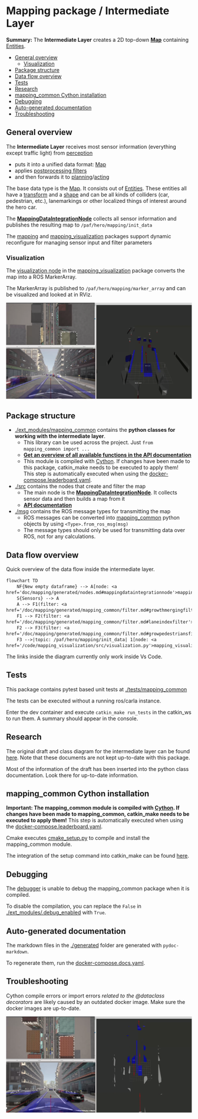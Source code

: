 # Mapping package / Intermediate Layer

**Summary:** The **Intermediate Layer** creates a 2D top-down [**Map**](/doc/mapping/generated/mapping_common/map.md#map) containing [Entities](/doc/mapping/generated/mapping_common/entity.md#entity).

- [General overview](#general-overview)
  - [Visualization](#visualization)
- [Package structure](#package-structure)
- [Data flow overview](#data-flow-overview)
- [Tests](#tests)
- [Research](#research)
- [mapping\_common Cython installation](#mapping_common-cython-installation)
- [Debugging](#debugging)
- [Auto-generated documentation](#auto-generated-documentation)
- [Troubleshooting](#troubleshooting)

## General overview

The **Intermediate Layer** receives most sensor information (everything except traffic light) from [perception](/doc/README.md#perception)

- puts it into a unified data format: [Map](/doc/mapping/generated/mapping_common/map.md#map)
- applies [postprocessing filters](/doc/mapping/generated/mapping_common/filter.md)
- and then forwards it to [planning](/doc/README.md#planning)/[acting](/doc/README.md#acting)

The base data type is the [Map](/doc/mapping/generated/mapping_common/map.md#map). It consists out of [Entities](/doc/mapping/generated/mapping_common/entity.md#entity).
These entities all have a [transform](/doc/mapping/generated/mapping_common/transform.md#transform2d) and a [shape](/doc/mapping/generated/mapping_common/shape.md#shape2d) and can be all kinds of colliders (car, pedestrian, etc.), lanemarkings or other localized things of interest around the hero car.

The [**MappingDataIntegrationNode**](/doc/mapping/generated/nodes.md#mappingdataintegrationnode) collects all sensor information and publishes the resulting map to `/paf/hero/mapping/init_data`

The [mapping](/code/mapping/config/mapping.cfg) and [mapping_visualization](/code/mapping_visualization/config/mapping_visualization.cfg) packages support dynamic reconfigure for managing sensor input and filter parameters

### Visualization

The [visualization node](/code/mapping_visualization/src/visualization.py) in the [mapping_visualization](/code/mapping_visualization/) package converts the map into a ROS MarkerArray.

The MarkerArray is published to `/paf/hero/mapping/marker_array` and can be visualized and looked at in RViz.

![Intermediate Layer in RViz](/doc/assets/mapping/intermediate_layer_3d.png "Intermediate Layer in RViz")

## Package structure

- [./ext_modules/mapping_common](/code/mapping/ext_modules/mapping_common/) contains the **python classes for working with the intermediate layer**.
  - This library can be used across the project. Just `from mapping_common import ...`
  - **[Get an overview of all available functions in the API documentation](/doc/mapping/generated/mapping_common/index.md)**
  - This module is compiled with [Cython](https://cython.readthedocs.io/en/latest/). If changes have been made to this package, catkin_make needs to be executed to apply them! \
    This step is automatically executed when using the [docker-compose.leaderboard.yaml](/build/docker-compose.leaderboard.yaml).
- [./src](/code/mapping/src/) contains the nodes that create and filter the map
  - The main node is the [**MappingDataIntegrationNode**](/doc/mapping/generated/nodes.md#mappingdataintegrationnode). It collects sensor data and then builds a map from it
  - **[API documentation](/doc/mapping/generated/nodes.md)**
- [./msg](/code/mapping/msg/) contains the ROS message types for transmitting the map
  - ROS messages can be converted into [mapping_common](/doc/mapping/generated/mapping_common/index.md) python objects by using `<Type>.from_ros_msg(msg)`
  - The message types should only be used for transmitting data over ROS, not for any calculations.

## Data flow overview

Quick overview of the data flow inside the intermediate layer.

```mermaid
flowchart TD
    NF{New empty dataframe} --> A[node: <a href='doc/mapping/generated/nodes.md#mappingdataintegrationnode'>mapping_data_integration</a>]
    S{Sensors} --> A
    A --> F1(filter: <a href='/doc/mapping/generated/mapping_common/filter.md#growthmergingfilter'>GrowthMergingFilter</a>)
    F1 --> F2(filter: <a href='/doc/mapping/generated/mapping_common/filter.md#laneindexfilter'>LaneIndexFilter</a>)
    F2 --> F3(filter: <a href='/doc/mapping/generated/mapping_common/filter.md#growpedestriansfilter'>GrowPedestriansFilter</a>)
    F3 -->|topic: /paf/hero/mapping/init_data| 1[node: <a href='/code/mapping_visualization/src/visualization.py'>mapping_visualization</a>]
```

The links inside the diagram currently only work inside Vs Code.

## Tests

This package contains pytest based unit tests at [./tests/mapping_common](/code/mapping/tests/mapping_common/)

The tests can be executed without a running ros/carla instance.

Enter the dev container and execute `catkin_make run_tests` in the catkin_ws to run them. A summary should appear in the console.

## Research

The original draft and class diagram for the intermediate layer can be found [here](/doc/research/paf24/intermediate_layer/). Note that these documents are not kept up-to-date with this package.

Most of the information of the draft has been inserted into the python class documentation. Look there for up-to-date information.

## mapping_common Cython installation

**Important: The mapping_common module is compiled with [Cython](https://cython.readthedocs.io/en/latest/). If changes have been made to mapping_common, catkin_make needs to be executed to apply them!**
This step is automatically executed when using the [docker-compose.leaderboard.yaml](/build/docker-compose.leaderboard.yaml).

Cmake executes [cmake_setup.py](/code/mapping/ext_modules/cmake_setup.py) to compile and install the mapping_common module.

The integration of the setup command into catkin_make can be found [here](/code/mapping/CMakeLists.txt#L100).

## Debugging

The [debugger](/doc/development/debugging.md) is unable to debug the mapping_common package when it is compiled.

To disable the compilation, you can replace the `False` in [./ext_modules/.debug_enabled](/code/mapping/ext_modules/.debug_enabled) with `True`.

## Auto-generated documentation

The markdown files in the [./generated](/doc/mapping/generated/) folder are generated with `pydoc-markdown`.

To regenerate them, run the [docker-compose.docs.yaml](/build/docker-compose.docs.yaml).

## Troubleshooting

Cython compile errors or import errors *related to the @dataclass decorators* are likely caused by an outdated docker image. Make sure the docker images are up-to-date.

![Intermediate Layer RViz top down orthogonal view](/doc/assets/mapping/intermediate_layer_2d.png "Intermediate Layer RViz top down orthogonal view")
